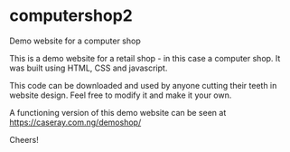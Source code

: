 # computershop2
Demo website for a computer shop

This is a demo website for a retail shop - in this case a computer shop. It was built using HTML, CSS and javascript.

This code can be downloaded and used by anyone cutting their teeth in website design. Feel free to modify it and make it your own.

A functioning version of this demo website can be seen at https://caseray.com.ng/demoshop/ 

Cheers!

